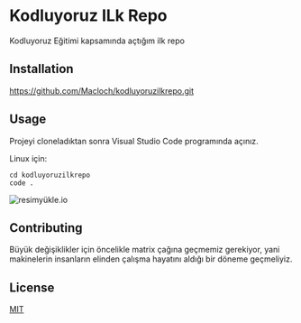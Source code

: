 # Kodluyoruz ILk Repo

Kodluyoruz Eğitimi kapsamında açtığım ilk repo

## Installation

https://github.com/Macloch/kodluyoruzilkrepo.git

## Usage

Projeyi cloneladıktan sonra Visual Studio Code programında açınız.

Linux için:

```linux
cd kodluyoruzilkrepo
code .
```

![resimyükle.io](https://resimyukle.io/r/qnD14m9Kha)

## Contributing
Büyük değişiklikler için öncelikle matrix çağına geçmemiz gerekiyor, yani makinelerin insanların elinden çalışma hayatını aldığı bir döneme geçmeliyiz. 

## License
[MIT](https://choosealicense.com/licenses/mit/)

